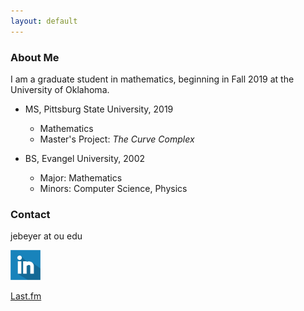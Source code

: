 ```yaml
---
layout: default
---
```


### About Me

I am a graduate student in mathematics, beginning in Fall 2019 at the University of Oklahoma.

- MS, Pittsburg State University, 2019
    * Mathematics
    * Master's Project: _The Curve Complex_
    
- BS, Evangel University, 2002
    * Major: Mathematics
    * Minors: Computer Science, Physics

### Contact

jebeyer at ou edu

<a href="https://www.linkedin.com/in/james-beyer-72558767"><img src="./assets/linkedin-icon-512.png" alt="drawing" width="48"/></a>

[Last.fm](https://www.last.fm/user/blahquaker)
